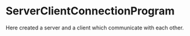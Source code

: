 # ServerClientConnectionProgram
Here created a server and a client which communicate with each other.
